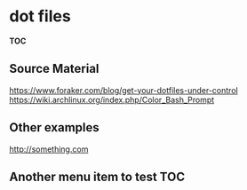 # dot files

__TOC__

## Source Material
https://www.foraker.com/blog/get-your-dotfiles-under-control
https://wiki.archlinux.org/index.php/Color_Bash_Prompt

## Other examples
http://something.com

## Another menu item to test TOC

